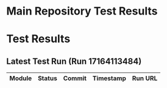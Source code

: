 # Main Repository Test Results

# Test Results

## Latest Test Run (Run 17164113484)

| Module | Status | Commit | Timestamp | Run URL |
|--------|--------|--------|-----------|---------|

